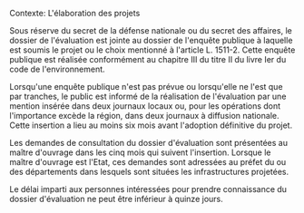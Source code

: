 Contexte: L'élaboration des projets

Sous réserve du secret de la défense nationale ou du secret des affaires, le dossier de l'évaluation est jointe au dossier de l'enquête publique à laquelle est soumis le projet ou le choix mentionné à l'article L. 1511-2. Cette enquête publique est réalisée conformément au chapitre III du titre II du livre Ier du code de l'environnement.

Lorsqu'une enquête publique n'est pas prévue ou lorsqu'elle ne l'est que par tranches, le public est informé de la réalisation de l'évaluation par une mention insérée dans deux journaux locaux ou, pour les opérations dont l'importance excède la région, dans deux journaux à diffusion nationale. Cette insertion a lieu au moins six mois avant l'adoption définitive du projet.

Les demandes de consultation du dossier d'évaluation sont présentées au maître d'ouvrage dans les cinq mois qui suivent l'insertion. Lorsque le maître d'ouvrage est l'Etat, ces demandes sont adressées au préfet du ou des départements dans lesquels sont situées les infrastructures projetées.

Le délai imparti aux personnes intéressées pour prendre connaissance du dossier d'évaluation ne peut être inférieur à quinze jours.